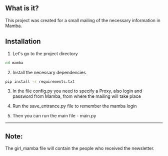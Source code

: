 ## What is it?

This project was created for a small mailing of the necessary information in Mamba.

## Installation

1) Let's go to the project directory

```sh
cd mamba
```

2) Install the necessary dependencies

```sh
pip install -r requirements.txt
```

3) In the file config.py you need to specify a Proxy, also login and password from Mamba, from where the mailing will take
   place

4) Run the save_entrance.py file to remember the mamba login

5) Then you can run the main file - main.py

---
## Note:
The girl_mamba file will contain the people who received the newsletter.
